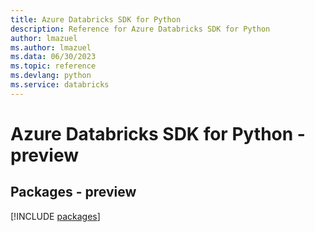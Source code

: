 ```yaml
---
title: Azure Databricks SDK for Python
description: Reference for Azure Databricks SDK for Python
author: lmazuel
ms.author: lmazuel
ms.data: 06/30/2023
ms.topic: reference
ms.devlang: python
ms.service: databricks
---
```

# Azure Databricks SDK for Python - preview
## Packages - preview
[!INCLUDE [packages](databricks-index.md)]